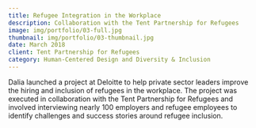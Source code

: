 ```yaml
---
title: Refugee Integration in the Workplace
description: Collaboration with the Tent Partnership for Refugees
image: img/portfolio/03-full.jpg
thumbnail: img/portfolio/03-thumbnail.jpg
date: March 2018
client: Tent Partnership for Refugees
category: Human-Centered Design and Diversity & Inclusion
---
```

Dalia launched a project at Deloitte to help private sector leaders improve the hiring and inclusion of refugees in the workplace. The project was executed in collaboration with the Tent Partnership for Refugees and involved interviewing nearly 100 employers and refugee employees to identify challenges and success stories around refugee inclusion.
